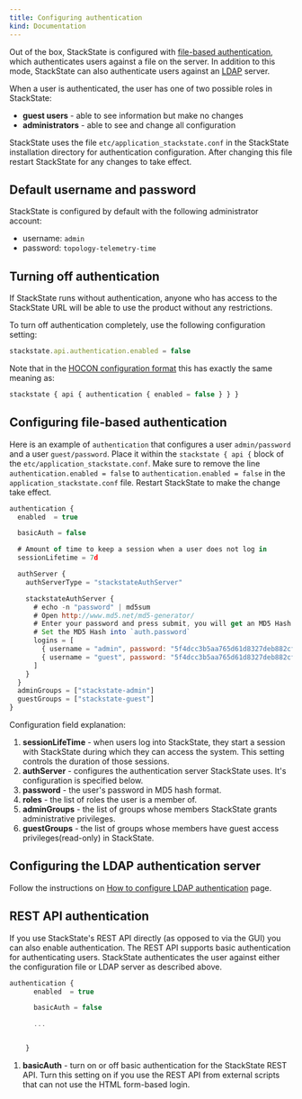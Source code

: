 ```yaml
---
title: Configuring authentication
kind: Documentation
---
```


Out of the box, StackState is configured with [file-based authentication](#configuring-file-based-authentication), which authenticates users against a file on the server. In addition to this mode, StackState can also authenticate users against an [LDAP](#configuring-the-ldap-authentication-server) server.

When a user is authenticated, the user has one of two possible roles in StackState:

* **guest users** - able to see information but make no changes
* **administrators** - able to see and change all configuration

StackState uses the file `etc/application_stackstate.conf` in the StackState installation directory for authentication configuration. After changing this file restart StackState for any changes to take effect.



## Default username and password

StackState is configured by default with the following administrator account:

* username: `admin`
* password: `topology-telemetry-time`

## Turning off authentication

If StackState runs without authentication, anyone who has access to the StackState URL will be able to use the product without any restrictions.

To turn off authentication completely, use the following configuration setting:

```javascript
stackstate.api.authentication.enabled = false
```

Note that in the [HOCON configuration format](https://github.com/lightbend/config/blob/master/HOCON.md) this has exactly the same meaning as:

```javascript
stackstate { api { authentication { enabled = false } } }
```

## Configuring file-based authentication

Here is an example of `authentication` that configures a user `admin/password` and a user `guest/password`. Place it within the `stackstate { api {` block of the `etc/application_stackstate.conf`. Make sure to remove the line `authentication.enabled = false` to `authentication.enabled = false` in the `application_stackstate.conf` file. Restart StackState to make the change take effect.

```javascript
authentication {
  enabled  = true

  basicAuth = false

  # Amount of time to keep a session when a user does not log in
  sessionLifetime = 7d

  authServer {
    authServerType = "stackstateAuthServer"

    stackstateAuthServer {
      # echo -n "password" | md5sum
      # Open http://www.md5.net/md5-generator/
      # Enter your password and press submit, you will get an MD5 Hash
      # Set the MD5 Hash into `auth.password`
      logins = [
        { username = "admin", password: "5f4dcc3b5aa765d61d8327deb882cf99", roles = ["stackstate-admin"] }
        { username = "guest", password: "5f4dcc3b5aa765d61d8327deb882cf99", roles = ["stackstate-guest"] }
      ]
    }
  }
  adminGroups = ["stackstate-admin"]
  guestGroups = ["stackstate-guest"]
}
```

Configuration field explanation:

1.  **sessionLifeTime** - when users log into StackState, they start a session with StackState during which they can access the system. This setting controls the duration of those sessions.
2.  **authServer** - configures the authentication server StackState uses. It's configuration is specified below.
3.  **password** - the user's password in MD5 hash format.
4.  **roles** - the list of roles the user is a member of.
5.  **adminGroups** - the list of groups whose members StackState grants administrative privileges.
6.  **guestGroups** - the list of groups whose members have guest access privileges(read-only) in StackState.

## Configuring the LDAP authentication server

Follow the instructions on [How to configure LDAP authentication](/rbac/how_to_configure_ldap_authentication/) page.

## REST API authentication

If you use StackState's REST API directly (as opposed to via the GUI) you can also enable authentication. The REST API supports basic authentication for authenticating users. StackState authenticates the user against either the configuration file or LDAP server as described above.

```javascript
authentication {
      enabled  = true

      basicAuth = false

      ...


    }
```

1.  **basicAuth** - turn on or off basic authentication for the StackState REST API. Turn this setting on if you use the REST API from external scripts that can not use the HTML form-based login.
